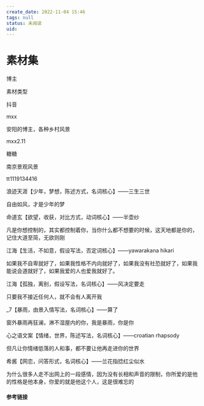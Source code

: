 ```yaml
---
create_date: 2022-11-04 15:46
tags: null
status: 未阅读 
uid: 
---
```

# 素材集

博主

素材类型

抖音

mxx

安阳的博主，各种乡村风景

mxx2.11

糖糖

南京景观风景

tt1119134416

浪迹天涯【少年，梦想，陈述方式，名词核心】——三生三世

自由如风，才是少年的梦

命道玄【欲望，收获，对比方式，动词核心】——半壶纱

凡是你想控制的，其实都控制着你，当你什么都不想要的时候，这天地都是你的，记住大道至简，无欲则刚

江海【生活，不如意，假设写法，否定词核心】——yawarakana hikari

如果我不自卑就好了，如果我性格不内向就好了，如果我没有社恐就好了，如果我能说会道就好了，如果我爱的人也爱我就好了。

江海【孤独，离别，假设写法，名词核心】——风决定要走

只要我不接近任何人，就不会有人离开我

_7【暴雨，由景入情写法，名词核心】——算了

窗外暴雨再狂澜，淋不湿屋内的你，我是暴雨，你是你

心之语文案【情绪，世界，陈述写法，名词核心】——croatian rhapsody

但凡让你情绪低落的人和事，都不要让他再走进你的世界

希酱【网恋，问答形式，名词核心】——兰花指捻红尘似水

为什么很多人走不出网上的一段感情，因为没有长相和声音的限制，你所爱的是他的性格是他本身，你爱的就是他这个人，这是很难忘的

#### 参考链接

